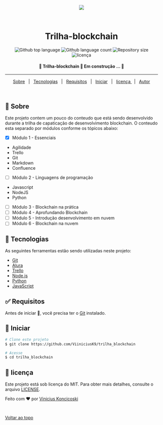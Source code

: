 <div align="center" id="top"> 
  <img style="-webkit-user-select: none;margin: auto;background-color: hsl(0, 0%, 90%);transition: background-color 300ms;" src="https://media3.giphy.com/media/doXBzUFJRxpaUbuaqz/giphy.gif?cid=ecf05e47a0pyl745lf3vvjtd3sn24idms9i44v0invbu8nwn&amp;rid=giphy.gif&amp;ct=g">
  

  &#xa0;

  <!-- <a href="https://trilha_blockchain.netlify.app">Demo</a> -->
</div>

<h1 align="center">Trilha-blockchain</h1>

<p align="center">
  <img alt="Github top language" src="https://img.shields.io/github/languages/top/ViiniciusK9/trilha_blockchain?color=56BEB8">

  <img alt="Github language count" src="https://img.shields.io/github/languages/count/ViiniciusK9/trilha_blockchain?color=56BEB8">

  <img alt="Repository size" src="https://img.shields.io/github/repo-size/ViiniciusK9/trilha_blockchain?color=56BEB8">

  <img alt="licença" src="https://img.shields.io/github/license/ViiniciusK9/trilha_blockchain?color=56BEB8">

</p>

 <!-- Status --> 

<h4 align="center"> 
	🚧  Trilha-blockchain 🚀 Em construção
...  🚧
</h4> 

<hr> 

<p align="center">
  <a href="#dart-Sobre">Sobre</a> &#xa0; | &#xa0; 
  <a href="#rocket-Tecnologias">Tecnologias</a> &#xa0; | &#xa0;
  <a href="#white_check_mark-Requisitos">Requisitos</a> &#xa0; | &#xa0;
  <a href="#checkered_flag-Iniciar">Iniciar</a> &#xa0; | &#xa0;
  <a href="#memo-licença">licença </a> &#xa0; | &#xa0;
  <a href="https://github.com/ViiniciusK9" target="_blank">Autor</a>
</p>

<br>

## :dart: Sobre ##

Este projeto contem um pouco do conteudo que está sendo desenvolvido durante a trilha de capaticação de desenvolvimento blockchain.
O conteudo esta separado por módulos conforme os tópicos abaixo:

 - [x] Módulo 1 - Essenciais
  * Agilidade
  * Trello
  * Git
  * Markdown​​​​​​​
  * Confluence
 - [ ] Módulo 2 - Linguagens de programação
  * Javascript
  * NodeJS
  * Python
 - [ ]  Módulo 3 - Blockchain na prática 
 - [ ] Módulo 4 - Aprofundando Blockchain
 - [ ] Módulo 5 - Introdução desenvolvimento em nuvem
 - [ ] Módulo 6 - Blockchain na nuvem

## :rocket: Tecnologias ##

As seguintes ferramentas estão sendo utilizadas neste projeto:

- [Git](https://git-scm.com/)
- [Alura](https://cursos.alura.com.br/)
- [Trello](https://trello.com/)
- [Node.js](https://nodejs.org/en/)
- [Python](https://www.python.org/)
- [JavaScript](https://www.javascript.com/)


## :white_check_mark: Requisitos ##
Antes de iniciar 🏁, você precisa ter o [Git](https://git-scm.com) instalado.

## :checkered_flag: Iniciar ##

```bash
# Clone este projeto
$ git clone https://github.com/ViiniciusK9/trilha_blockchain

# Acesse
$ cd trilha_blockchain
```

## :memo: licença ##

Este projeto está sob licença do MIT. Para obter mais detalhes, consulte o arquivo [LICENSE](LICENSE.md).

Feito com :heart: por <a href="https://github.com/ViiniciusK9" target="_blank">Vinicius Koncicoski</a>

&#xa0;

<a href="#top">Voltar ao topo</a>
